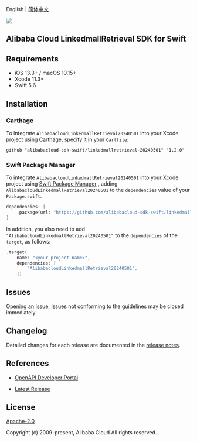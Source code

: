 English | [简体中文](README-CN.md)

![](https://aliyunsdk-pages.alicdn.com/icons/AlibabaCloud.svg)

## Alibaba Cloud LinkedmallRetrieval SDK for Swift

## Requirements

- iOS 13.3+ / macOS 10.15+
- Xcode 11.3+
- Swift 5.6

## Installation

### Carthage

To integrate `AlibabacloudLinkedmallRetrieval20240501` into your Xcode project using [Carthage](https://github.com/Carthage/Carthage), specify it in your `Cartfile`:

```ogdl
github "alibabacloud-sdk-swift/linkedmallretrieval-20240501" "1.2.0"
```

### Swift Package Manager

To integrate `AlibabacloudLinkedmallRetrieval20240501` into your Xcode project using [Swift Package Manager](https://swift.org/package-manager/) , adding `AlibabacloudLinkedmallRetrieval20240501` to the `dependencies` value of your `Package.swift`.

```swift
dependencies: [
    .package(url: "https://github.com/alibabacloud-sdk-swift/linkedmallretrieval-20240501.git", from: "1.2.0")
]
```

In addition, you also need to add `"AlibabacloudLinkedmallRetrieval20240501"` to the `dependencies` of the `target`, as follows:

```swift
.target(
    name: "<your-project-name>",
    dependencies: [
        "AlibabacloudLinkedmallRetrieval20240501",
    ])
```

## Issues

[Opening an Issue](https://github.com/alibabacloud-sdk-swift/linkedmallretrieval-20240501/issues/new), Issues not conforming to the guidelines may be closed immediately.

## Changelog

Detailed changes for each release are documented in the [release notes](./ChangeLog.txt).

## References

* [OpenAPI Developer Portal](https://next.api.alibabacloud.com/home)
- [Latest Release](https://github.com/alibabacloud-sdk-swift/linkedmallretrieval-20240501)

## License

[Apache-2.0](http://www.apache.org/licenses/LICENSE-2.0)

Copyright (c) 2009-present, Alibaba Cloud All rights reserved.
